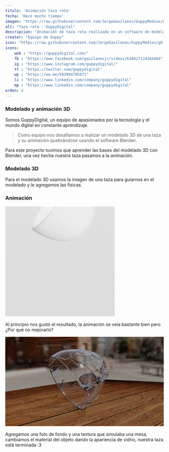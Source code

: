 ```yaml
---
titulo: 'Animación taza rota'
fecha: 'Hace mucho tiempo'
imagen: 'https://raw.githubusercontent.com/JorgeGavilanes/GuppyMedios/gh-pages/proyecto-tazaRota.png'
alt: "Taza rota - GuppyDigital"
descripcion: "Animación de taza rota realizada en un software de modelado en 3D, la idea nació como desafío en equipo."
creator: "Equipo de Guppy"
icon: "https://raw.githubusercontent.com/JorgeGavilanes/GuppyMedios/gh-pages/Guppy.svg"
icons:
    web : "https://guppydigital.com/"
    fb : "https://www.facebook.com/gavilanesjr/videos/630427124184484"
    ig : "https://www.instagram.com/guppydigital/"
    tt : "https://twitter.com/guppydigital"
    wp : "https://wa.me/593984795971"
    li : "https://www.linkedin.com/company/guppydigital"
    mp : "https://www.linkedin.com/company/guppydigital"
orden: 4
---
```


### Modelado y animación 3D

Somos GuppyDigital, un equipo de apasionados por la tecnología y el mundo digital en constante aprendizaje.

>Como equipo nos desafiamos a realizar un modelado 3D de una taza y su animación quebrándose usando el software Blender.

Para este proyecto tuvimos que aprender las bases del modelado 3D con Blender, una vez hecha nuestra taza pasamos a la animación.

### Modelado 3D

Para el modelado 3D usamos la imagen de una taza para guiarnos en el modelado y le agregamos las físicas.

### Animación

![Taza rota](https://raw.githubusercontent.com/JorgeGavilanes/GUPPYDIGITAL/gh-pages/media/src/CupAnimation.gif)

Al principio nos gustó el resultado, la animación se veía bastante bien pero ¿Por qué no mejorarlo?

![Taza rota](https://raw.githubusercontent.com/JorgeGavilanes/GuppyMedios/gh-pages/tazaRota.gif)

Agregamos una foto de fondo y una textura que simulaba una mesa, cambiamos el material del objeto dando la apariencia de vidrio,
nuestra taza está terminada :3